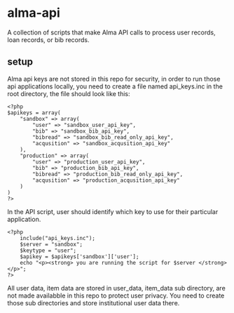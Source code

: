 # alma-api

A collection of scripts that make Alma API calls to process user records, loan records, or bib records. 

## setup 
Alma api keys are not stored in this repo for security, in order to run those api applications locally, you need to create a file named api_keys.inc in the root directory, the file should look like this: 

```
<?php 
$apikeys = array(
	"sandbox" => array(
		"user" => "sandbox_user_api_key", 
		"bib" => "sandbox_bib_api_key", 
		"bibread" => "sandbox_bib_read_only_api_key", 
		"acqusition" => "sandbox_acqusition_api_key" 
	), 
	"production" => array(
		"user" => "production_user_api_key",
		"bib" => "production_bib_api_key", 
		"bibread" => "production_bib_read_only_api_key", 
		"acqusition" => "production_acqusition_api_key"
	)
)
?>
```

In the API script, user should identify which key to use for their particular application.

```
<?php 
	include("api_keys.inc"); 
	$server = "sandbox";
	$keytype = "user"; 
	$apikey = $apikeys['sandbox']['user'];
	echo "<p><strong> you are running the script for $server </strong></p>"; 
?>
```

All user data, item data are stored in user_data, item_data sub directory, are not made availabble in this repo to protect user privacy.  You need to create those sub directories and store institutional user data there. 


